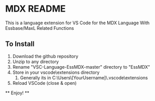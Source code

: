 # MDX README

This is a language extension for VS Code for the MDX Language With Essbase/MaxL Related Functions

## To Install
1. Download the github repository
2. Unzip to any directory
3. Rename "VSC-Language-EssMDX-master" directory to "EssMDX"
4. Store in your vscode\extensions directory
   1. Generally its in C:\\Users\\[YourUsername]\\.vscode\\extensions
5. Reload VSCode (close & open)

** Enjoy! ** 